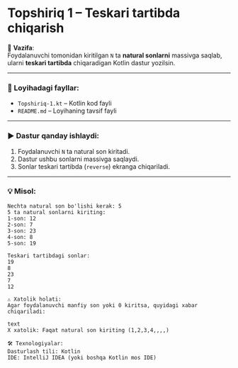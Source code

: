 # Topshiriq 1 – Teskari tartibda chiqarish

📌 **Vazifa**:  
Foydalanuvchi tomonidan kiritilgan `N` ta **natural sonlarni** massivga saqlab, ularni **teskari tartibda** chiqaradigan Kotlin dastur yozilsin.

---

### 📂 Loyihadagi fayllar:
- `Topshiriq-1.kt` – Kotlin kod fayli
- `README.md` – Loyihaning tavsif fayli

---

### ▶️ Dastur qanday ishlaydi:
1. Foydalanuvchi `N` ta natural son kiritadi.
2. Dastur ushbu sonlarni massivga saqlaydi.
3. Sonlar teskari tartibda (`reverse`) ekranga chiqariladi.

---

### 💡 Misol:
```text
Nechta natural son bo'lishi kerak: 5
5 ta natural sonlarni kiriting:
1-son: 12
2-son: 7
3-son: 23
4-son: 8
5-son: 19

Teskari tartibdagi sonlar:
19
8
23
7
12

⚠️ Xatolik holati:
Agar foydalanuvchi manfiy son yoki 0 kiritsa, quyidagi xabar chiqariladi:

text
X xatolik: Faqat natural son kiriting (1,2,3,4,,,,)

🛠 Texnologiyalar:
Dasturlash tili: Kotlin
IDE: IntelliJ IDEA (yoki boshqa Kotlin mos IDE)


